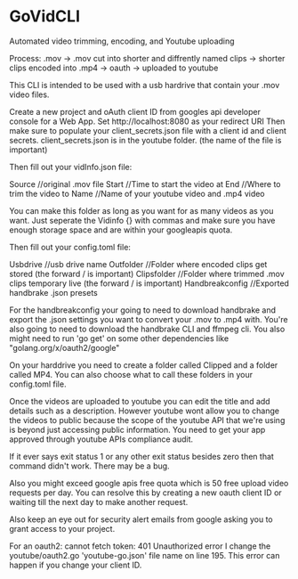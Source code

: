 # GoVidCLI
Automated video trimming, encoding, and Youtube uploading

Process:
.mov -> .mov cut into shorter and diffrently named clips -> shorter clips encoded into .mp4 -> oauth -> uploaded to youtube

This CLI is intended to be used with a usb hardrive that contain your .mov video files.

Create a new project and oAuth client ID from googles api developer console for a Web App.
Set http://localhost:8080 as your redirect URI
Then make sure to populate your client_secrets.json file with a client id and client secrets.
client_secrets.json is in the youtube folder. (the name of the file is important)

Then fill out your vidInfo.json file:

  Source  //original .mov file
	Start  //Time to start the video at
	End   //Where to trim the video to
	Name //Name of your youtube video and .mp4 video

You can make this folder as long as you want for as many videos as you want. Just seperate the Vidinfo {} with commas and make sure you have enough storage space and are within your googleapis quota.

Then fill out your config.toml file:

  Usbdrive        //usb drive name
	Outfolder       //Folder where encoded clips get stored (the forward / is important)
	Clipsfolder     //Folder where trimmed .mov clips temporary live (the forward / is important)
	Handbreakconfig //Exported handbrake .json presets

For the handbreakconfig your going to need to download handbrake and export the .json settings you want to convert your .mov to .mp4 with.
You're also going to need to download the handbrake CLI and ffmpeg cli.
You also might need to run 'go get' on some other dependencies like "golang.org/x/oauth2/google"

On your harddrive you need to create a folder called Clipped and a folder called MP4. You can also choose what to call these folders in your config.toml file.

Once the videos are uploaded to youtube you can edit the title and add details such as a description. However youtube wont allow you to change the videos to public because the scope of the youtube API that we're using is beyond just accessing public information. You need to get your app approved through youtube APIs compliance audit.

If it ever says exit status 1 or any other exit status besides zero then that command didn't work. There may be a bug.

 Also you might exceed google apis free quota which is 50 free upload video requests per day. You can resolve this by creating a new oauth client ID or waiting till the next day to make another request. 
 
 Also keep an eye out for security alert emails from google asking you to grant access to your project. 
 
 For an oauth2: cannot fetch token: 401 Unauthorized error I change the youtube/oauth2.go 'youtube-go.json' file name on line 195. This error can happen if you change your client ID.

